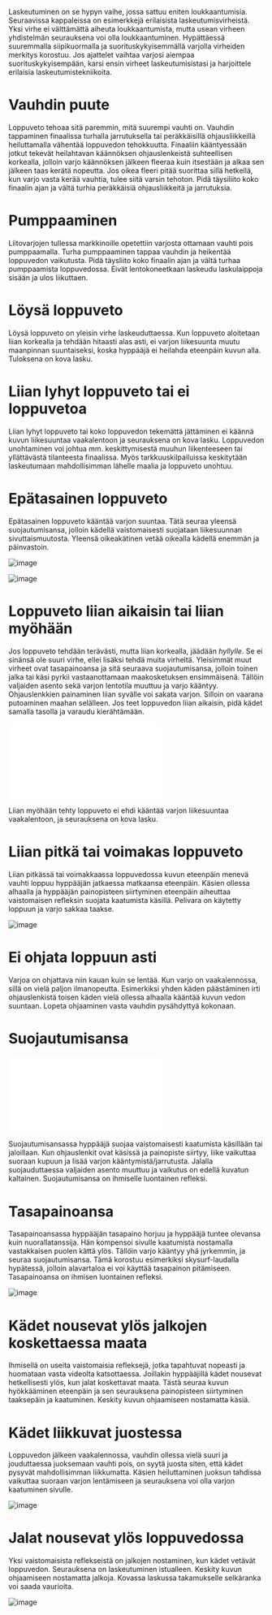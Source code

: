 Laskeutuminen on se hypyn vaihe, jossa sattuu eniten loukkaantumisia.
Seuraavissa kappaleissa on esimerkkejä erilaisista laskeutumisvirheistä.
Yksi virhe ei välttämättä aiheuta loukkaantumista, mutta usean virheen
yhdistelmän seurauksena voi olla loukkaantuminen. Hypättäessä
suuremmalla siipikuormalla ja suorituskykyisemmällä varjolla virheiden
merkitys korostuu. Jos ajattelet vaihtaa varjosi aiempaa
suorituskykyisempään, karsi ensin virheet laskeutumisistasi ja
harjoittele erilaisia laskeutumistekniikoita.

 Vauhdin puute  
===============

Loppuveto tehoaa sitä paremmin, mitä suurempi vauhti on. Vauhdin
tappaminen finaalissa turhalla jarrutuksella tai peräkkäisillä
ohjausliikkeillä heiluttamalla vähentää loppuvedon tehokkuutta.
Finaaliin kääntyessään jotkut tekevät heilahtavan käännöksen
ohjauslenkeistä suhteellisen korkealla, jolloin varjo käännöksen jälkeen
fleeraa kuin itsestään ja alkaa sen jälkeen taas kerätä nopeutta. Jos
oikea fleeri pitää suorittaa sillä hetkellä, kun varjo vasta kerää
vauhtia, tulee siitä varsin tehoton. Pidä täysiliito koko finaalin ajan
ja vältä turhia peräkkäisiä ohjausliikkeitä ja jarrutuksia.

 Pumppaaminen  
==============

Liitovarjojen tullessa markkinoille opetettiin varjosta ottamaan vauhti
pois pumppaamalla. Turha pumppaaminen tappaa vauhdin ja heikentää
loppuvedon vaikutusta. Pidä täysliito koko finaalin ajan ja vältä turhaa
pumppaamista loppuvedossa. Eivät lentokoneetkaan laskeudu laskulaippoja
sisään ja ulos liikuttaen.

 Löysä loppuveto  
=================

Löysä loppuveto on yleisin virhe laskeuduttaessa. Kun loppuveto
aloitetaan liian korkealla ja tehdään hitaasti alas asti, ei varjon
liikesuunta muutu maanpinnan suuntaiseksi, koska hyppääjä ei heilahda
eteenpäin kuvun alla. Tuloksena on kova lasku.

 Liian lyhyt loppuveto tai ei loppuvetoa  
=========================================

Liian lyhyt loppuveto tai koko loppuvedon tekemättä jättäminen ei käännä
kuvun liikesuuntaa vaakalentoon ja seurauksena on kova lasku. Loppuvedon
unohtaminen voi johtua mm. keskittymisestä muuhun liikenteeseen tai
yllättävästä tilanteesta finaalissa. Myös tarkkuuskilpailuissa
keskitytään laskeutumaan mahdollisimman lähelle maalia ja loppuveto
unohtuu.

 Epätasainen loppuveto  
=======================

Epätasainen loppuveto kääntää varjon suuntaa. Tätä seuraa yleensä
suojautumisansa, jolloin kädellä vaistomaisesti suojataan liikesuunnan
sivuttaismuutosta. Yleensä oikeakätinen vetää oikealla kädellä enemmän
ja päinvastoin.

![image](/kuvat/Loppuveto_epatasainen.jpeg)

![image](/kuvat/Loppuveto_ylhaalla.jpeg)

 Loppuveto liian aikaisin tai liian myöhään  
============================================

Jos loppuveto tehdään terävästi, mutta liian korkealla, jäädään
*hyllylle*. Se ei sinänsä ole suuri virhe, ellei lisäksi tehdä muita
virheitä. Yleisimmät muut virheet ovat tasapainoansa ja sitä seuraava
suojautumisansa, jolloin toinen jalka tai käsi pyrkii vastaanottamaan
maakosketuksen ensimmäisenä. Tällöin valjaiden asento sekä varjon
lentotila muuttuu ja varjo kääntyy. Ohjauslenkkien painaminen liian
syvälle voi sakata varjon. Silloin on vaarana putoaminen maahan
selälleen. Jos teet loppuvedon liian aikaisin, pidä kädet samalla
tasolla ja varaudu kierähtämään.

![image](/kuvat/Loppuveto-matala-pondi.pdf)

Liian myöhään tehty loppuveto ei ehdi kääntää varjon liikesuuntaa
vaakalentoon, ja seurauksena on kova lasku.

 Liian pitkä tai voimakas loppuveto  
====================================

Liian pitkässä tai voimakkaassa loppuvedossa kuvun eteenpäin menevä
vauhti loppuu hyppääjän jatkaessa matkaansa eteenpäin. Käsien ollessa
alhaalla ja hyppääjän painopisteen siirtyminen eteenpäin aiheuttaa
vaistomaisen refleksin suojata kaatumista käsillä. Pelivara on käytetty
loppuun ja varjo sakkaa taakse.

![image](/kuvat/Loppuveto-sakkaus.jpeg)

 Ei ohjata loppuun asti  
========================

Varjoa on ohjattava niin kauan kuin se lentää. Kun varjo on
vaakalennossa, sillä on vielä paljon ilmanopeutta. Esimerkiksi yhden
käden päästäminen irti ohjauslenkistä toisen käden vielä ollessa
alhaalla kääntää kuvun vedon suuntaan. Lopeta ohjaaminen vasta vauhdin
pysähdyttyä kokonaan.

 Suojautumisansa  
=================

![image](/kuvat/Loppuveto-suojautumisansa.pdf)

Suojautumisansassa hyppääjä suojaa vaistomaisesti kaatumista käsillään
tai jaloillaan. Kun ohjauslenkit ovat käsissä ja painopiste siirtyy,
liike vaikuttaa suoraan kupuun ja lisää varjon kääntymistä/jarrutusta.
Jalalla suojauduttaessa valjaiden asento muuttuu ja vaikutus on edellä
kuvatun kaltainen. Suojautumisansa on ihmiselle luontainen refleksi.

 Tasapainoansa  
===============

Tasapainoansassa hyppääjän tasapaino horjuu ja hyppääjä tuntee olevansa
kuin nuorallatanssija. Hän kompensoi sivulle kaatumista nostamalla
vastakkaisen puolen kättä ylös. Tällöin varjo kääntyy yhä jyrkemmin, ja
seuraa suojautumisansa. Tämä korostuu esimerkiksi skysurf-laudalla
hypätessä, jolloin alavartaloa ei voi käyttää tasapainon pitämiseen.
Tasapainoansa on ihmisen luontainen refleksi.

![image](/kuvat/Tasapainoansa.jpeg)

 Kädet nousevat ylös jalkojen koskettaessa maata  
=================================================

Ihmisellä on useita vaistomaisia refleksejä, jotka tapahtuvat nopeasti
ja huomataan vasta videolta katsottaessa. Joillakin hyppääjillä kädet
nousevat hetkellisesti ylös, kun jalat koskettavat maata. Tästä seuraa
kuvun hyökkääminen eteenpäin ja sen seurauksena painopisteen siirtyminen
taaksepäin ja kaatuminen. Keskity kuvun ohjaamiseen nostamatta käsiä.

 Kädet liikkuvat juostessa  
===========================

Loppuvedon jälkeen vaakalennossa, vauhdin ollessa vielä suuri ja
jouduttaessa juoksemaan vauhti pois, on syytä juosta siten, että kädet
pysyvät mahdollisimman liikkumatta. Käsien heiluttaminen juoksun
tahdissa vaikuttaa suoraan varjon lentämiseen ja seurauksena voi olla
varjon kaatuminen sivulle.

![image](/kuvat/Laskeutuminen_kadet_liikkuvat.jpeg)

 Jalat nousevat ylös loppuvedossa  
==================================

Yksi vaistomaisista reflekseistä on jalkojen nostaminen, kun kädet
vetävät loppuvedon. Seurauksena on laskeutuminen istualleen. Keskity
kuvun ohjaamiseen nostamatta jalkoja. Kovassa laskussa takamukselle
selkäranka voi saada vaurioita.

![image](/kuvat/Laskeutuminen_jalat_ylos.jpeg)
